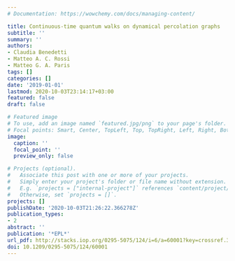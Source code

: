 ```yaml
---
# Documentation: https://wowchemy.com/docs/managing-content/

title: Continuous-time quantum walks on dynamical percolation graphs
subtitle: ''
summary: ''
authors:
- Claudia Benedetti
- Matteo A. C. Rossi
- Matteo G. A. Paris
tags: []
categories: []
date: '2019-01-01'
lastmod: 2020-10-03T23:14:17+03:00
featured: false
draft: false

# Featured image
# To use, add an image named `featured.jpg/png` to your page's folder.
# Focal points: Smart, Center, TopLeft, Top, TopRight, Left, Right, BottomLeft, Bottom, BottomRight.
image:
  caption: ''
  focal_point: ''
  preview_only: false

# Projects (optional).
#   Associate this post with one or more of your projects.
#   Simply enter your project's folder or file name without extension.
#   E.g. `projects = ["internal-project"]` references `content/project/deep-learning/index.md`.
#   Otherwise, set `projects = []`.
projects: []
publishDate: '2020-10-03T21:26:22.366278Z'
publication_types:
- 2
abstract: ''
publication: '*EPL*'
url_pdf: http://stacks.iop.org/0295-5075/124/i=6/a=60001?key=crossref.38eaf1be8000238120d5a3d8d309e9ca
doi: 10.1209/0295-5075/124/60001
---
```

